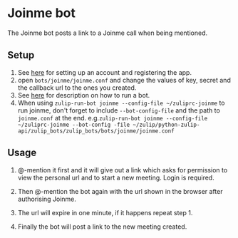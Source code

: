 # Joinme bot

The Joinme bot posts a link to a Joinme call when being mentioned.

## Setup

1. See [here](https://developer.join.me/docs) for setting up an account and
   registering the app.
2. open `bots/joinme/joinme.conf` and change the values of key, secret and the
   callback url to the ones you created.
3. See [here](https://zulipchat.com/api/running-bots#running-a-bot) for description
   on how to run a bot.
4. When using `zulip-run-bot joinme --config-file ~/zuliprc-joinme` to run joinme,
   don't forget to include `--bot-config-file` and the path to `joinme.conf` at
   the end. e.g.`zulip-run-bot joinme --config-file ~/zuliprc-joinme --bot-config
   -file ~/zulip/python-zulip-api/zulip_bots/zulip_bots/bots/joinme/joinme.conf`

## Usage

1. @-mention it first and it will give out a link which asks for permission
   to view the personal url and to start a new meeting. Login is required.

2. Then @-mention the bot again with the url shown in the browser after
   authorising Joinme.

3. The url will expire in one minute, if it happens repeat step 1.

4. Finally the bot will post a link to the new meeting created.
